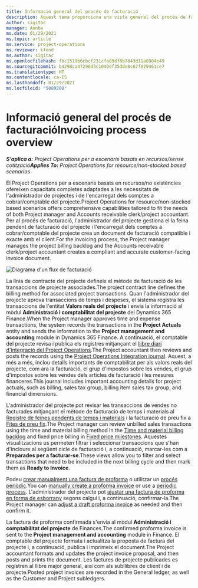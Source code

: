 ```yaml
---
title: Informació general del procés de facturació
description: Aquest tema proporciona una vista general del procés de facturació al Project Operations per a escenaris basats en recursos/no en existències.
author: sigitac
manager: Annbe
ms.date: 01/29/2021
ms.topic: article
ms.service: project-operations
ms.reviewer: kfend
ms.author: sigitac
ms.openlocfilehash: fbc1519b6cbcf231cfa89df8b7843d11a8904e49
ms.sourcegitcommit: b4298ca4729643c1040ef35dde8c67f829461ce7
ms.translationtype: HT
ms.contentlocale: ca-ES
ms.lasthandoff: 01/29/2021
ms.locfileid: "5089208"
---
```

# <a name="invoicing-process-overview"></a><span data-ttu-id="37977-103">Informació general del procés de facturació</span><span class="sxs-lookup"><span data-stu-id="37977-103">Invoicing process overview</span></span>

<span data-ttu-id="37977-104">_**S'aplica a:** Project Operations per a escenaris basats en recursos/sense cotització_</span><span class="sxs-lookup"><span data-stu-id="37977-104">_**Applies To:** Project Operations for resource/non-stocked based scenarios_</span></span>

<span data-ttu-id="37977-105">El Project Operations per a escenaris basats en recursos/no existències ofereixen capacitats completes adaptades a les necessitats de l'administrador de projectes i de l'encarregat dels comptes a cobrar/comptable del projecte.</span><span class="sxs-lookup"><span data-stu-id="37977-105">Project Operations for resource/non-stocked based scenarios offers comprehensive capabilities tailored to fit the needs of both Project manager and Accounts receivable clerk/project accountant.</span></span> <span data-ttu-id="37977-106">Per al procés de facturació, l'administrador del projecte gestiona el la feina pendent de facturació del projecte i l'encarregat dels comptes a cobrar/comptable del projecte crea un document de facturació compatible i exacte amb el client.</span><span class="sxs-lookup"><span data-stu-id="37977-106">For the invoicing process, the Project manager manages the project billing backlog and the Accounts receivable clerk/project accountant creates a compliant and accurate customer-facing invoice document.</span></span>

![Diagrama d'un flux de facturació](./media/invoicing-flow.png)

<span data-ttu-id="37977-108">La línia de contracte del projecte defineix el mètode de facturació de les transaccions de projecte associades.</span><span class="sxs-lookup"><span data-stu-id="37977-108">The project contract line defines the billing method for associated project transactions.</span></span> <span data-ttu-id="37977-109">Quan l'administrador del projecte aprova transaccions de temps i despeses, el sistema registra les transaccions de l'entitat **Valors reals del projecte** i envia la informació al mòdul **Administració i comptabilitat del projecte** del Dynamics 365 Finance.</span><span class="sxs-lookup"><span data-stu-id="37977-109">When the Project manager approves time and expense transactions, the system records the transactions in the **Project Actuals** entity and sends the information to the **Project management and accounting** module in Dynamics 365 Finance.</span></span> <span data-ttu-id="37977-110">A continuació, el comptable del projecte revisa i publica els registres mitjançant el [llibre diari d'integració del Project Operations](../project-accounting/project-operations-integration-journal.md).</span><span class="sxs-lookup"><span data-stu-id="37977-110">The Project accountant then reviews and posts the records using the [Project Operations Integration journal](../project-accounting/project-operations-integration-journal.md).</span></span> <span data-ttu-id="37977-111">Aquest, a més a més, inclou detalls importants de comptabilitat per als valors reals del projecte, com ara la facturació, el grup d'impostos sobre les vendes, el grup d'impostos sobre les vendes dels articles de facturació i les mesures financeres.</span><span class="sxs-lookup"><span data-stu-id="37977-111">This journal includes important accounting details for project actuals, such as billing, sales tax group, billing item sales tax group, and financial dimensions.</span></span>

<span data-ttu-id="37977-112">L'administrador del projecte pot revisar les transaccions de vendes no facturades mitjançant el mètode de facturació de temps i materials al [Registre de feines pendents de temps i materials](../proforma-invoicing/manage-billing-backlog.md#time-and-material-billing-backlog) i la facturació de preu fix a [Fites de preu fix](../proforma-invoicing/manage-billing-backlog.md#fixed-price-milestones).</span><span class="sxs-lookup"><span data-stu-id="37977-112">The Project manager can review unbilled sales transactions using the time and material billing method in the [Time and material billing backlog](../proforma-invoicing/manage-billing-backlog.md#time-and-material-billing-backlog) and fixed price billing in [Fixed price milestones](../proforma-invoicing/manage-billing-backlog.md#fixed-price-milestones).</span></span> <span data-ttu-id="37977-113">Aquestes visualitzacions us permeten filtrar i seleccionar transaccions que s'han d'incloure al següent cicle de facturació i, a continuació, marcar-les com a **Preparades per a facturar-se**.</span><span class="sxs-lookup"><span data-stu-id="37977-113">These views allow you to filter and select transactions that need to be included in the next billing cycle and then mark them as **Ready to Invoice**.</span></span>

<span data-ttu-id="37977-114">Podeu [crear manualment una factura de proforma](../proforma-invoicing/create-manual-proforma-invoice.md) o utilitzar un [procés periòdic](../proforma-invoicing/configure-automated-invoice-creation.md).</span><span class="sxs-lookup"><span data-stu-id="37977-114">You can [manually create a proforma invoice](../proforma-invoicing/create-manual-proforma-invoice.md) or use a [periodic process](../proforma-invoicing/configure-automated-invoice-creation.md).</span></span> <span data-ttu-id="37977-115">L'administrador del projecte pot [ajustar una factura de proforma en forma de esborrany](../proforma-invoicing/manage-proforma-invoice.md) segons calgui i, a continuació, confirmar-la.</span><span class="sxs-lookup"><span data-stu-id="37977-115">The Project manager can [adjust a draft proforma invoice](../proforma-invoicing/manage-proforma-invoice.md) as needed and then confirm it.</span></span>

<span data-ttu-id="37977-116">La factura de proforma confirmada s'envia al mòdul **Administració i comptabilitat del projecte** de Finances.</span><span class="sxs-lookup"><span data-stu-id="37977-116">The confirmed proforma invoice is sent to the **Project management and accounting** module in Finance.</span></span> <span data-ttu-id="37977-117">El comptable del projecte formata i actualitza la proposta de factura del projecte i, a continuació, publica i imprimeix el document.</span><span class="sxs-lookup"><span data-stu-id="37977-117">The Project accountant formats and updates the project invoice proposal, and then posts and prints the document.</span></span> <span data-ttu-id="37977-118">Les factures de projecte publicades es registren al llibre major general, així com als subllibres de client i de projecte.</span><span class="sxs-lookup"><span data-stu-id="37977-118">Posted project invoices are recorded in the General ledger, as well as the Customer and Project subledgers.</span></span>
